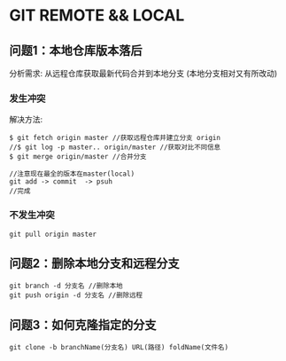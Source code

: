 # GIT REMOTE && LOCAL

## 问题1：本地仓库版本落后
分析需求: 从远程仓库获取最新代码合并到本地分支 (本地分支相对又有所改动)  

### 发生冲突
解决方法: 
```bush
$ git fetch origin master //获取远程仓库并建立分支 origin
//$ git log -p master.. origin/master //获取对比不同信息
$ git merge origin/master //合并分支

//注意现在最全的版本在master(local)
git add -> commit  -> psuh 
//完成
```

### 不发生冲突
```bush
git pull origin master
```

## 问题2：删除本地分支和远程分支
```bush
git branch -d 分支名 //删除本地
git push origin -d 分支名 //删除远程
```


## 问题3：如何克隆指定的分支
```bush
git clone -b branchName(分支名) URL(路径) foldName(文件名)
```